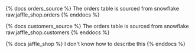 {% docs orders_source %}
The orders table is sourced from snowflake raw.jaffle_shop.orders
{% enddocs %}

{% docs customers_source %}
The orders table is sourced from snowflake raw.jaffle_shop.customers
{% enddocs %}

{% docs jaffle_shop %}
I don't know how to describe this
{% enddocs %}